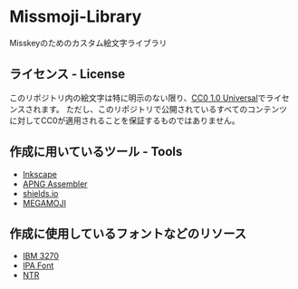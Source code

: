 # Missmoji-Library

Misskeyのためのカスタム絵文字ライブラリ

## ライセンス - License

このリポジトリ内の絵文字は特に明示のない限り、[CC0 1.0 Universal](https://creativecommons.org/publicdomain/zero/1.0/)でライセンスされます。
ただし、このリポジトリで公開されているすべてのコンテンツに対してCC0が適用されることを保証するものではありません。

## 作成に用いているツール - Tools

- [Inkscape](https://inkscape.org/)
- [APNG Assembler](https://apngasm.sourceforge.net/)
- [shields.io](https://shields.io/)
- [MEGAMOJI](https://zk-phi.github.io/MEGAMOJI/)

## 作成に使用しているフォントなどのリソース

- [IBM 3270](https://github.com/rbanffy/3270font)
- [IPA Font](https://moji.or.jp/ipafont/)
- [NTR](https://fonts.google.com/specimen/NTR)

